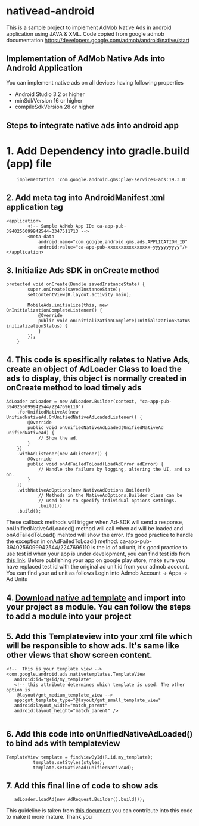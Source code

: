 # nativead-android
This is a sample project to implement AdMob Native Ads in android application using JAVA &amp; XML. Code copied from google admob documentation https://developers.google.com/admob/android/native/start

## Implementation of AdMob Native Ads into Android Application

You can implement native ads on all devices having following properties
- Android Studio 3.2 or higher
- minSdkVersion 16 or higher
- compileSdkVersion 28 or higher


## Steps to integrate native ads into android app

# 1. Add Dependency into gradle.build (app) file 

```
    implementation 'com.google.android.gms:play-services-ads:19.3.0'
```

## 2. Add meta tag into AndroidManifest.xml application tag

```
<application>
        <!-- Sample AdMob App ID: ca-app-pub-3940256099942544~3347511713 -->
        <meta-data
            android:name="com.google.android.gms.ads.APPLICATION_ID"
            android:value="ca-app-pub-xxxxxxxxxxxxxxxx~yyyyyyyyyy"/>
</application>
```
## 3. Initialize Ads SDK in onCreate method

```
protected void onCreate(Bundle savedInstanceState) {
        super.onCreate(savedInstanceState);
        setContentView(R.layout.activity_main);

        MobileAds.initialize(this, new OnInitializationCompleteListener() {
            @Override
            public void onInitializationComplete(InitializationStatus initializationStatus) {
            }
        });
    }
```

## 4. This code is spesifically relates to Native Ads, create an object of AdLoader Class to load the ads to display, this object is normally created in onCreate method to load timely ads 

```
AdLoader adLoader = new AdLoader.Builder(context, "ca-app-pub-3940256099942544/2247696110")
    .forUnifiedNativeAd(new UnifiedNativeAd.OnUnifiedNativeAdLoadedListener() {
        @Override
        public void onUnifiedNativeAdLoaded(UnifiedNativeAd unifiedNativeAd) {
            // Show the ad.
        }
    })
    .withAdListener(new AdListener() {
        @Override
        public void onAdFailedToLoad(LoadAdError adError) {
            // Handle the failure by logging, altering the UI, and so on.
        }
    })
    .withNativeAdOptions(new NativeAdOptions.Builder()
            // Methods in the NativeAdOptions.Builder class can be
            // used here to specify individual options settings.
            .build())
    .build();
```

These callback methods will trigger when Ad-SDK will send a response, onUnifiedNativeAdLoaded() method will call when ad will be loaded and onAdFailedToLoad() mehtod will show the error. It's good practice to handle the exception in onAdFailedToLoad() method. ca-app-pub-3940256099942544/2247696110 is the id of ad unit, it's good practice to use test id when your app is under development, you can find test ids from [this link](https://developers.google.com/admob/android/test-ads). Before publishing your app on google play store, make sure you have replaced test id with the original ad unit id from your admob account. You can find your ad unit as follows Login into Admob Account -> Apps -> Ad Units 


## 4. [Download native ad template](https://github.com/googleads/googleads-mobile-android-native-templates) and import into your project as module. You can follow the steps to add a module into your project

## 5. Add this Templateview into your xml file which will be responsible to show ads. It's same like other views that show screen content.

```
<!--  This is your template view -->
<com.google.android.ads.nativetemplates.TemplateView
   android:id="@+id/my_template"
   <!-- this attribute determines which template is used. The other option is
    @layout/gnt_medium_template_view -->
   app:gnt_template_type="@layout/gnt_small_template_view"
   android:layout_width="match_parent"
   android:layout_height="match_parent" />
   
 ```

## 6. Add this code into onUnifiedNativeAdLoaded() to bind ads with templateview 

```
TemplateView template = findViewById(R.id.my_template);
          template.setStyles(styles);
          template.setNativeAd(unifiedNativeAd);
```


## 7. Add this final line of code to show ads 

``` 
   adLoader.loadAd(new AdRequest.Builder().build());
```


This guideline is taken from [this document](https://developers.google.com/admob/android/quick-start) you can contribute into this code to make it more mature. Thank you
